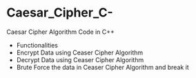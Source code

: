 # Caesar_Cipher_C-
Caesar Cipher Algorithm Code in C++
- Functionalities
- Encrypt Data using Ceaser Cipher Algorithm
- Decrypt Data using Ceaser Cipher Algorithm
- Brute Force the data in Ceaser Cipher Algorithm and break it
